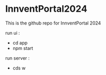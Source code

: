 # InnventPortal2024
This is the github repo for InnventPortal 2024


run ui : 
  - cd app
  - npm start 
 
run server :
  - cds w
